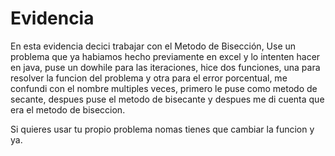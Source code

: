 # Evidencia

En esta evidencia decici trabajar con el Metodo de Bisección, Use un problema que ya habiamos hecho previamente en excel y lo intenten hacer en java, puse un dowhile para las iteraciones, hice dos funciones, una para resolver la funcion del problema y otra para el error porcentual, me confundi con el nombre multiples veces, primero le puse como metodo de secante, despues puse el metodo de bisecante y despues me di cuenta que era el metodo de biseccion.

Si quieres usar tu propio problema nomas tienes que cambiar la funcion y ya.

